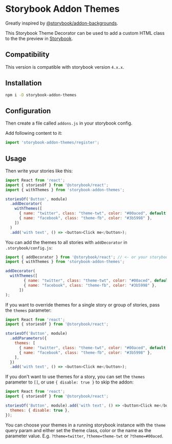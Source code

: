 # Storybook Addon Themes

Greatly inspired by [@storybook/addon-backgrounds](https://github.com/storybooks/storybook/tree/next/addons/backgrounds).

This Storybook Theme Decorator can be used to add a custom HTML class to the the preview in [Storybook](https://storybook.js.org).

## Compatibility

This version is compatible with storybook version `4.x.x`.

## Installation

```sh
npm i -D storybook-addon-themes
```

## Configuration

Then create a file called `addons.js` in your storybook config.

Add following content to it:

```js
import 'storybook-addon-themes/register';
```

## Usage

Then write your stories like this:

```js
import React from 'react';
import { storiesOf } from '@storybook/react';
import { withThemes } from 'storybook-addon-themes';

storiesOf('Button', module)
  .addDecorator(
    withThemes([
      { name: "twitter", class: "theme-twt", color: "#00aced", default: true },
      { name: "facebook", class: "theme-fb", color: "#3b5998" },
    ])
  )
  .add('with text', () => <button>Click me</button>);
```

You can add the themes to all stories with `addDecorator` in `.storybook/config.js`:

```js
import { addDecorator } from '@storybook/react'; // <- or your storybook framework
import { withThemes } from 'storybook-addon-themes';

addDecorator(
  withThemes([
        { name: "twitter", class: "theme-twt", color: "#00aced", default: true },
        { name: "facebook", class: "theme-fb", color: "#3b5998" },
      ])
);
```

If you want to override themes for a single story or group of stories, pass the `themes` parameter:

```js
import React from 'react';
import { storiesOf } from '@storybook/react';

storiesOf('Button', module)
  .addParameters({
    themes: [
      { name: "twitter", class: "theme-twt", color: "#00aced", default: true },
      { name: "facebook", class: "theme-fb", color: "#3b5998" },
    ],
  })
  .add('with text', () => <button>Click me</button>);
```

If you don't want to use themes for a story, you can set the `themes` parameter to `[]`, or use `{ disable: true }` to skip the addon:

```js
import React from 'react';
import { storiesOf } from '@storybook/react';

storiesOf('Button', module).add('with text', () => <button>Click me</button>, {
  themes: { disable: true },
});
```

You can choose your themes in a running storybook instance with the `theme` query param and either set the theme class, color or the name as the parameter value. E.g. `?theme=twitter`, `?theme=theme-twt` or `?theme=#00aced`.
